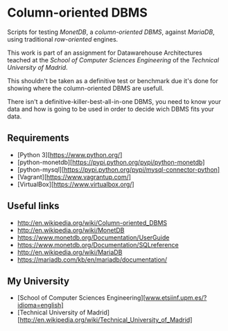 # Column-oriented DBMS #

Scripts for testing *MonetDB*, a _column-oriented DBMS_, against *MariaDB*,
using traditional _row-oriented_ engines.

This work is part of an assignment for Datawarehouse Architectures teached at
the _School of Computer Sciences Engineering_ of the _Technical University of
Madrid_.

This shouldn't be taken as a definitive test or benchmark due it's done for
showing where the column-oriented DBMS are usefull.

There isn't a definitive-killer-best-all-in-one DBMS, you need to know your data
and how is going to be used in order to decide wich DBMS fits your data.

## Requirements ##
* [Python 3][https://www.python.org/]
* [python-monetdb][https://pypi.python.org/pypi/python-monetdb]
* [python-mysql][https://pypi.python.org/pypi/mysql-connector-python]
* [Vagrant][https://www.vagrantup.com/]
* [VirtualBox][https://www.virtualbox.org/]

## Useful links  ##
* http://en.wikipedia.org/wiki/Column-oriented_DBMS
* http://en.wikipedia.org/wiki/MonetDB
* https://www.monetdb.org/Documentation/UserGuide
* https://www.monetdb.org/Documentation/SQLreference
* http://en.wikipedia.org/wiki/MariaDB
* https://mariadb.com/kb/en/mariadb/documentation/

## My University ##
* [School of Computer Sciences Engineering][www.etsiinf.upm.es/?idioma=english]
* [Technical University of Madrid][http://en.wikipedia.org/wiki/Technical_University_of_Madrid]
